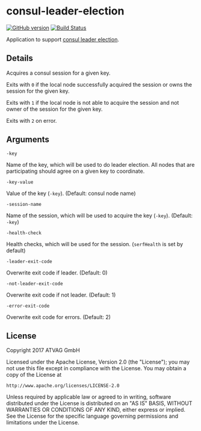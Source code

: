 # consul-leader-election
[![GitHub version](https://badge.fury.io/gh/wywy%2Fconsul-leader-election.svg)](https://badge.fury.io/gh/wywy%2Fconsul-leader-election)
[![Build Status](https://travis-ci.org/wywy/consul-leader-election.svg?branch=master)](https://travis-ci.org/wywy/consul-leader-election)


Application to support [consul leader election](https://www.consul.io/docs/guides/leader-election.html).

## Details

Acquires a consul session for a given key.

Exits with `0` if the local node successfully acquired the session or owns the session for the given key.

Exits with `1` if the local node is not able to acquire the session and not owner of the session for the given key.

Exits with `2` on error.

## Arguments

`-key`

  Name of the key, which will be used to do leader election. All nodes that are participating should agree on a given key to coordinate.

`-key-value`

  Value of the key (`-key`). (Default: consul node name)

`-session-name`

  Name of the session, which will be used to acquire the key (`-key`). (Default: `-key`)

`-health-check`

  Health checks, which will be used for the session. (`serfHealth` is set by default)

`-leader-exit-code`

  Overwrite exit code if leader. (Default: 0)

`-not-leader-exit-code`

  Overwrite exit code if not leader. (Default: 1)

`-error-exit-code`

  Overwrite exit code for errors. (Default: 2)

## License

Copyright 2017 ATVAG GmbH

Licensed under the Apache License, Version 2.0 (the "License");
you may not use this file except in compliance with the License.
You may obtain a copy of the License at

    http://www.apache.org/licenses/LICENSE-2.0

Unless required by applicable law or agreed to in writing, software
distributed under the License is distributed on an "AS IS" BASIS,
WITHOUT WARRANTIES OR CONDITIONS OF ANY KIND, either express or implied.
See the License for the specific language governing permissions and
limitations under the License.
